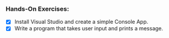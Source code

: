 ### Hands-On Exercises:

- [x] Install Visual Studio and create a simple Console App.
- [x] Write a program that takes user input and prints a message.